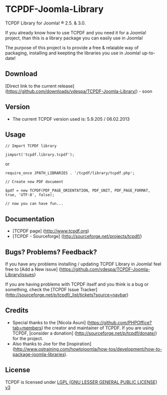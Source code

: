 TCPDF-Joomla-Library
====================

TCPDF Library for Joomla! ® 2.5. &amp; 3.0.

If you already know how to use TCPDF and you need it for a Joomla! project, than this is a library package you can easily use in Joomla!

The purpose of this project is to provide a free & relaiable way of packaging, installing and keepting the libraries you use in Joomla! up-to-date! 

Download
--------

[Direct link to the current release]  (https://github.com/downloads/vdespa/TCPDF-Joomla-Library/) - soon

Version
-------

* The current TCPDF version used is: 5.9.205 / 06.02.2013

Usage
-----

`// Import TCPDF library`

`jimport('tcpdf.library.tcpdf');`

or 

`require_once JPATH_LIBRARIES . '/tcpdf/library/tcpdf.php';`

`// Create new PDF document`

`$pdf = new TCPDF(PDF_PAGE_ORIENTATION, PDF_UNIT, PDF_PAGE_FORMAT, true, 'UTF-8', false);`

`// now you can have fun...  `

Documentation
-------------

* [TCPDF page] (http://www.tcpdf.org)
* [TCPDF - Sourceforge] (http://sourceforge.net/projects/tcpdf/)

Bugs? Problems? Feedback?
-------------------------

If you have any problems installing / updating TCPDF Library in Joomla! feel free to [Add a New issue] (https://github.com/vdespa/TCPDF-Joomla-Library/issues)

If you are having problems with TCPDF itself and you think is a bug or something, check the [TCPDF Issue Tracker] (http://sourceforge.net/p/tcpdf/_list/tickets?source=navbar)

Credits
-------

* Special thanks to the [Nicola Asuni] (https://github.com/PHPOffice?tab=members) the creator and maintainer of TCPDF. If you are using TCPDF, [consider a donation] (http://sourceforge.net/p/tcpdf/donate/) for the project.
* Also thanks to Joe for the [inspiration] (http://www.ostraining.com/howtojoomla/how-tos/development/how-to-package-joomla-libraries).


License
-------
TCPDF is licensed under [LGPL (GNU LESSER GENERAL PUBLIC LICENSE) v3](http://www.tcpdf.org/license.php)
